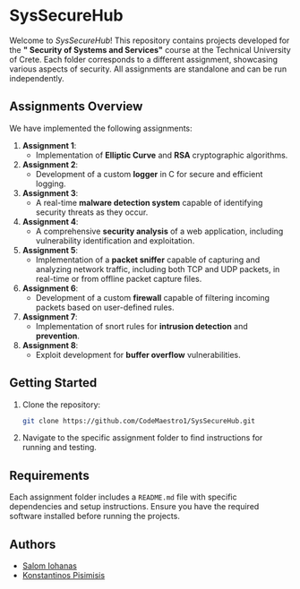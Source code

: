 # SysSecureHub

Welcome to *SysSecureHub*! This repository contains projects developed for the **" Security of Systems and Services"** course at the Technical University of Crete. Each folder corresponds to a different assignment, showcasing various aspects of security. All assignments are standalone and can be run independently.

## Assignments Overview

We have implemented the following assignments:

1. **Assignment 1**:
   - Implementation of **Elliptic Curve** and **RSA** cryptographic algorithms.  
2. **Assignment 2**:
   - Development of a custom **logger** in C for secure and efficient logging.  
3. **Assignment 3**:
   - A real-time **malware detection system** capable of identifying security threats as they occur.  
4. **Assignment 4**:
   - A comprehensive **security analysis** of a web application, including vulnerability identification and exploitation.
5. **Assignment 5**:
   - Implementation of a **packet sniffer** capable of capturing and analyzing network traffic, including both TCP and UDP packets, in real-time or from offline packet capture files.
6. **Assignment 6**:
   - Development of a custom **firewall** capable of filtering incoming packets based on user-defined rules.
7. **Assignment 7**:
   - Implementation of snort rules for **intrusion detection** and **prevention**.
8. **Assignment 8**:
   - Exploit development for **buffer overflow** vulnerabilities.

## Getting Started

1. Clone the repository:

   ```bash
   git clone https://github.com/CodeMaestro1/SysSecureHub.git
   ```

2. Navigate to the specific assignment folder to find instructions for running and testing.

## Requirements

Each assignment folder includes a `README.md` file with specific dependencies and setup instructions. Ensure you have the required software installed before running the projects.

## Authors

- [Salom Iohanas](https://github.com/Akis90)  
- [Konstantinos Pisimisis](https://github.com/CodeMaestro1)